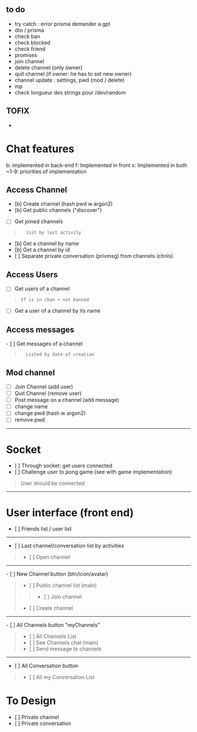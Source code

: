 
## to do
- try catch : error prisma demander a gpt
- dto / prisma
- check ban
- check blocked
- check friend
- promises
- join channel
- delete channel (only owner)
- quit channel (if owner: he has to set new owner)
- channel update : settings, pwd (mod / delete)
- mp
- check longueur des strings pour /dev/random


## TOFIX
- 




# Chat features

b: implemented in back-end
f: Implemented in front
x: Implemented in both
~1-9: priorities of implementation

## Access Channel
- [b] Create channel (hash pwd w argon2)
- [b] Get public channels ("discover")
- [ ] Get joined channels
>		list by last activity
- [b] Get a channel by name
- [b] Get a channel by id
- [ ] Separate private conversation (privmsg) from channels (chnls)
## Access Users
- [ ] Get users of a channel
>	  If is in chan + not banned
- [ ] Get a user of a channel by its name
## Access messages
- [ ] Get messages of a channel 
>		Listed by date of creation

## Mod channel
- [ ] Join Channel (add user)
- [ ] Quit Channel (remove user)
- [ ] Post message on a channel (add message)
- [ ] change name 
- [ ] change pwd (hash w argon2)
- [ ] remove pwd

_____________________________________































# Socket
- [ ] Through socket: get users connected
- [ ] Challenge user to pong game (see with game implementation)
>	User should be connected

----

# User interface (front end)

- [ ] Friends list / user list
---
- [ ] Last channel/conversation list by activities
> - [ ] Open channel

---

- [ ] New Channel button (btn/icon/avatar)
> - [ ] Public channel list  (main)
> > - [ ] Join channel
> - [ ] Create channel
---
- [ ] All Channels button "myChannels"
> - [ ] All Channels List 
> - [ ] See Channels chat (main)
> - [ ] Send message to channels
---
- [ ] All Conversation button
> - [ ] All my Conversation List


# To Design
- [ ] Private channel
- [ ] Private conversation